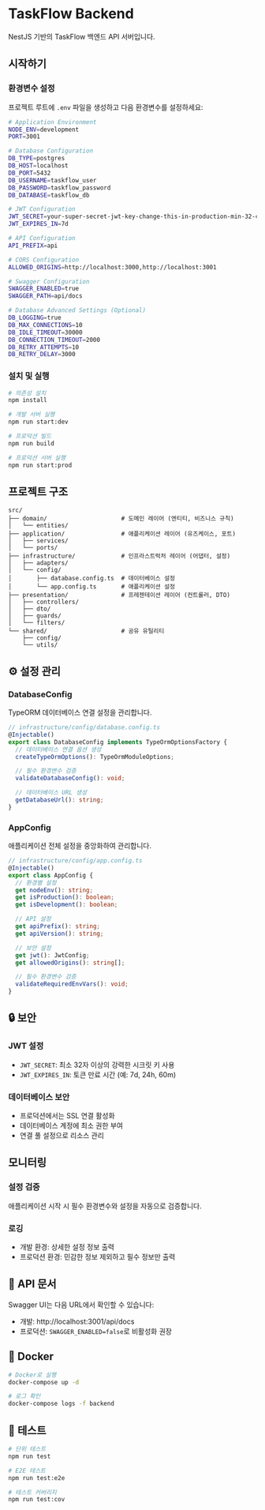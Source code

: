 # TaskFlow Backend

NestJS 기반의 TaskFlow 백엔드 API 서버입니다.

## 시작하기

### 환경변수 설정

프로젝트 루트에 `.env` 파일을 생성하고 다음 환경변수를 설정하세요:

```bash
# Application Environment
NODE_ENV=development
PORT=3001

# Database Configuration
DB_TYPE=postgres
DB_HOST=localhost
DB_PORT=5432
DB_USERNAME=taskflow_user
DB_PASSWORD=taskflow_password
DB_DATABASE=taskflow_db

# JWT Configuration
JWT_SECRET=your-super-secret-jwt-key-change-this-in-production-min-32-chars
JWT_EXPIRES_IN=7d

# API Configuration
API_PREFIX=api

# CORS Configuration
ALLOWED_ORIGINS=http://localhost:3000,http://localhost:3001

# Swagger Configuration
SWAGGER_ENABLED=true
SWAGGER_PATH=api/docs

# Database Advanced Settings (Optional)
DB_LOGGING=true
DB_MAX_CONNECTIONS=10
DB_IDLE_TIMEOUT=30000
DB_CONNECTION_TIMEOUT=2000
DB_RETRY_ATTEMPTS=10
DB_RETRY_DELAY=3000
```

### 설치 및 실행

```bash
# 의존성 설치
npm install

# 개발 서버 실행
npm run start:dev

# 프로덕션 빌드
npm run build

# 프로덕션 서버 실행
npm run start:prod
```

## 프로젝트 구조

```
src/
├── domain/                     # 도메인 레이어 (엔티티, 비즈니스 규칙)
│   └── entities/
├── application/                # 애플리케이션 레이어 (유즈케이스, 포트)
│   ├── services/
│   └── ports/
├── infrastructure/             # 인프라스트럭처 레이어 (어댑터, 설정)
│   ├── adapters/
│   └── config/
│       ├── database.config.ts  # 데이터베이스 설정
│       └── app.config.ts       # 애플리케이션 설정
├── presentation/               # 프레젠테이션 레이어 (컨트롤러, DTO)
│   ├── controllers/
│   ├── dto/
│   ├── guards/
│   └── filters/
└── shared/                     # 공유 유틸리티
    ├── config/
    └── utils/
```

## ⚙️ 설정 관리

### DatabaseConfig

TypeORM 데이터베이스 연결 설정을 관리합니다.

```typescript
// infrastructure/config/database.config.ts
@Injectable()
export class DatabaseConfig implements TypeOrmOptionsFactory {
  // 데이터베이스 연결 옵션 생성
  createTypeOrmOptions(): TypeOrmModuleOptions;

  // 필수 환경변수 검증
  validateDatabaseConfig(): void;

  // 데이터베이스 URL 생성
  getDatabaseUrl(): string;
}
```

### AppConfig

애플리케이션 전체 설정을 중앙화하여 관리합니다.

```typescript
// infrastructure/config/app.config.ts
@Injectable()
export class AppConfig {
  // 환경별 설정
  get nodeEnv(): string;
  get isProduction(): boolean;
  get isDevelopment(): boolean;

  // API 설정
  get apiPrefix(): string;
  get apiVersion(): string;

  // 보안 설정
  get jwt(): JwtConfig;
  get allowedOrigins(): string[];

  // 필수 환경변수 검증
  validateRequiredEnvVars(): void;
}
```

## 🔒 보안

### JWT 설정

- `JWT_SECRET`: 최소 32자 이상의 강력한 시크릿 키 사용
- `JWT_EXPIRES_IN`: 토큰 만료 시간 (예: 7d, 24h, 60m)

### 데이터베이스 보안

- 프로덕션에서는 SSL 연결 활성화
- 데이터베이스 계정에 최소 권한 부여
- 연결 풀 설정으로 리소스 관리

## 모니터링

### 설정 검증

애플리케이션 시작 시 필수 환경변수와 설정을 자동으로 검증합니다.

### 로깅

- 개발 환경: 상세한 설정 정보 출력
- 프로덕션 환경: 민감한 정보 제외하고 필수 정보만 출력

## 🔗 API 문서

Swagger UI는 다음 URL에서 확인할 수 있습니다:

- 개발: http://localhost:3001/api/docs
- 프로덕션: `SWAGGER_ENABLED=false`로 비활성화 권장

## 🐳 Docker

```bash
# Docker로 실행
docker-compose up -d

# 로그 확인
docker-compose logs -f backend
```

## 🧪 테스트

```bash
# 단위 테스트
npm run test

# E2E 테스트
npm run test:e2e

# 테스트 커버리지
npm run test:cov
```
